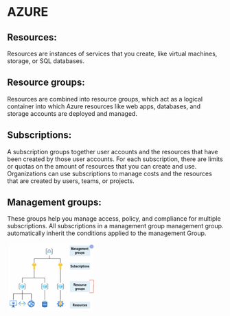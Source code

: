 # AZURE


## Resources: 
Resources are instances of services that you create, like virtual machines, storage, or SQL databases.   

## Resource groups: 
Resources are combined into resource groups, which act as a logical container into which Azure resources like web apps, databases, and storage accounts are deployed and managed.   

## Subscriptions: 
A subscription groups together user accounts and the resources that have been created by those user accounts. For each subscription, there are limits or quotas on the amount of resources that you can create and use. Organizations can use subscriptions to manage costs and the resources that are created by users, teams, or projects. 

## Management groups:
These groups help you manage access, policy, and compliance for multiple subscriptions. All subscriptions in a management group management group. automatically inherit the conditions applied to the management Group.

<img src="./images/resources_group.png" width=40% height=50%/>
